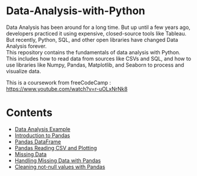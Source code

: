 # Data-Analysis-with-Python

Data Analysis has been around for a long time. But up until a few years ago, developers practiced it using expensive, closed-source tools like Tableau. But recently, Python, SQL, and other open libraries have changed Data Analysis forever.
<br>
This repository contains the fundamentals of data analysis with Python. This includes how to read data from sources like CSVs and SQL, and how to use libraries like Numpy, Pandas, Matplotlib, and Seaborn to process and visualize data.

This is a coursework from freeCodeCamp : 
https://www.youtube.com/watch?v=r-uOLxNrNk8

# Contents

- <a href="https://github.com/SaijyotiTripathy/Data-Analysis-with-Python/blob/main/Sales_data_analysis.ipynb"> Data Analysis Example </a>
- <a href="https://github.com/SaijyotiTripathy/Data-Analysis-with-Python/blob/main/Pandas_intro.ipynb"> Introduction to Pandas </a>
- <a href="https://github.com/SaijyotiTripathy/Data-Analysis-with-Python/blob/main/Pandas_DataFrame.ipynb"> Pandas DataFrame </a>
- <a href="https://github.com/SaijyotiTripathy/Data-Analysis-with-Python/blob/main/Pandas_Reading_CSV_and_Plotting.ipynb"> Pandas Reading CSV and Plotting </a>
- <a href="https://github.com/SaijyotiTripathy/Data-Analysis-with-Python/blob/main/Missing_Data.ipynb"> Missing Data </a>
- <a href="https://github.com/SaijyotiTripathy/Data-Analysis-with-Python/blob/main/Handling_Missing_Data_with_Pandas.ipynb">Handling Missing Data with Pandas </a>
- <a href="https://github.com/SaijyotiTripathy/Data-Analysis-with-Python/blob/main/Cleaning_not_null_values.ipynb">Cleaning not-null values with Pandas </a>
